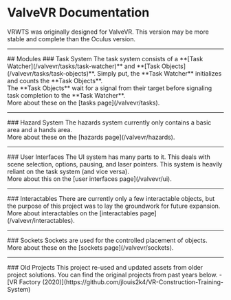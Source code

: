 # ValveVR Documentation

VRWTS was originally designed for ValveVR. This version may be more stable and complete than the Oculus version.<br />

<hr>
## Modules
### Task System
The task system consists of a **[Task Watcher](/valvevr/tasks/task-watcher)** and **[Task Objects](/valvevr/tasks/task-objects)**.
Simply put, the **Task Watcher** initializes and counts the **Task Objects**.<br />
The **Task Objects** wait for a signal from their target before signaling task completion to the **Task Watcher**.<br />
More about these on the [tasks page](/valvevr/tasks).<br />

<hr>
### Hazard System
The hazards system currently only contains a basic area and a hands area.<br />
More about these on the [hazards page](/valvevr/hazards).<br />

<hr>
### User Interfaces
The UI system has many parts to it. This deals with scene selection, options, pausing, and laser pointers. This system is heavily reliant on the task system (and vice versa).<br />
More about this on the [user interfaces page](/valvevr/ui).<br />

<hr>
### Interactables
There are currently only a few interactable objects, but the purpose of this project was to lay the groundwork for future expansion.<br />
More about interactables on the [interactables page](/valvevr/interactables).<br />

<hr>
### Sockets
Sockets are used for the controlled placement of objects.<br />
More about these on the [sockets page](/valvevr/sockets).<br />

<hr>
### Old Projects
This project re-used and updated assets from older project solutions. You can find the original projects from past years below.
- [VR Factory (2020)](https://github.com/jlouis2k4/VR-Construction-Training-System)
